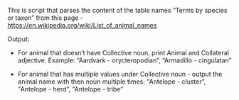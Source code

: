 This is script that parses the content of the table names “Terms by species or taxon” from this page - https://en.wikipedia.org/wiki/List_of_animal_names 

Output:

- For animal that doesn’t have Collective noun, print Animal and Collateral adjective. Example: “Aardvark - orycteropodian”, “Armadillo - cingulatan”

- For animal that has multiple values under Collective noun - output the animal name with then noun multiple times: "Antelope - cluster”, "Antelope - herd”, "Antelope - tribe” 
